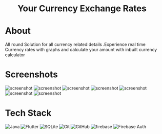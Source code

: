 <div align="center"><h1> Your Currency Exchange Rates </h1> </div>

# About
All round Solution for all currency related details .Experience real time Currency rates with graphs and calculate your amount with inbuilt currency calculator

# Screenshots
![screenshot](https://raw.githubusercontent.com/BytesBrawler/images/main/screenshots/currency/1.jpeg)
![screenshot](https://raw.githubusercontent.com/BytesBrawler/images/main/screenshots/currency/2.jpeg)
![screenshot](https://raw.githubusercontent.com/BytesBrawler/images/main/screenshots/currency/3.jpeg)
![screenshot](https://raw.githubusercontent.com/BytesBrawler/images/main/screenshots/currency/4.jpeg)
![screenshot](https://raw.githubusercontent.com/BytesBrawler/images/main/screenshots/currency/5.jpeg)
![screenshot](https://raw.githubusercontent.com/BytesBrawler/images/main/screenshots/currency/6.jpeg)
![screenshot](https://raw.githubusercontent.com/BytesBrawler/images/main/screenshots/currency/7.jpeg)

# Tech Stack
![Java](https://img.shields.io/badge/java-%23ED8B00.svg?logo=java&logoColor=white&style=for-the-badge)
![Flutter](https://img.shields.io/badge/Flutter-%2302569B.svg?logo=Flutter&logoColor=white&style=for-the-badge)
![SQLite](https://img.shields.io/badge/sqlite-%2307405e.svg?logo=sqlite&logoColor=white&style=for-the-badge)
![Git](https://img.shields.io/badge/git-%23F05033.svg?logo=git&logoColor=white&style=for-the-badge)
![GitHub](https://img.shields.io/badge/github-%23121011.svg?logo=github&logoColor=white&style=for-the-badge)
![firebase](https://img.shields.io/badge/-Firebase-yellow)
![Firebase Auth](https://img.shields.io/badge/-Firebase%20Auth-yellow)
